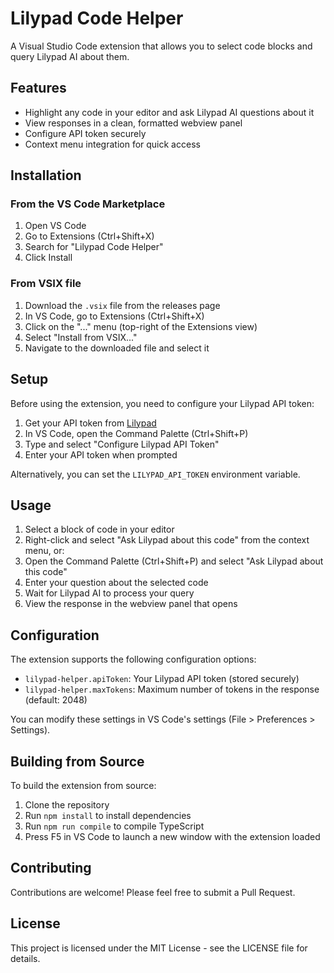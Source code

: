 # Lilypad Code Helper

A Visual Studio Code extension that allows you to select code blocks and query Lilypad AI about them.

## Features

- Highlight any code in your editor and ask Lilypad AI questions about it
- View responses in a clean, formatted webview panel
- Configure API token securely
- Context menu integration for quick access

## Installation

### From the VS Code Marketplace

1. Open VS Code
2. Go to Extensions (Ctrl+Shift+X)
3. Search for "Lilypad Code Helper"
4. Click Install

### From VSIX file

1. Download the `.vsix` file from the releases page
2. In VS Code, go to Extensions (Ctrl+Shift+X)
3. Click on the "..." menu (top-right of the Extensions view)
4. Select "Install from VSIX..."
5. Navigate to the downloaded file and select it

## Setup

Before using the extension, you need to configure your Lilypad API token:

1. Get your API token from [Lilypad](https://anura-testnet.lilypad.tech/)
2. In VS Code, open the Command Palette (Ctrl+Shift+P)
3. Type and select "Configure Lilypad API Token"
4. Enter your API token when prompted

Alternatively, you can set the `LILYPAD_API_TOKEN` environment variable.

## Usage

1. Select a block of code in your editor
2. Right-click and select "Ask Lilypad about this code" from the context menu, or:
3. Open the Command Palette (Ctrl+Shift+P) and select "Ask Lilypad about this code"
4. Enter your question about the selected code
5. Wait for Lilypad AI to process your query
6. View the response in the webview panel that opens

## Configuration

The extension supports the following configuration options:

- `lilypad-helper.apiToken`: Your Lilypad API token (stored securely)
- `lilypad-helper.maxTokens`: Maximum number of tokens in the response (default: 2048)

You can modify these settings in VS Code's settings (File > Preferences > Settings).

## Building from Source

To build the extension from source:

1. Clone the repository
2. Run `npm install` to install dependencies
3. Run `npm run compile` to compile TypeScript
4. Press F5 in VS Code to launch a new window with the extension loaded

## Contributing

Contributions are welcome! Please feel free to submit a Pull Request.

## License

This project is licensed under the MIT License - see the LICENSE file for details.
